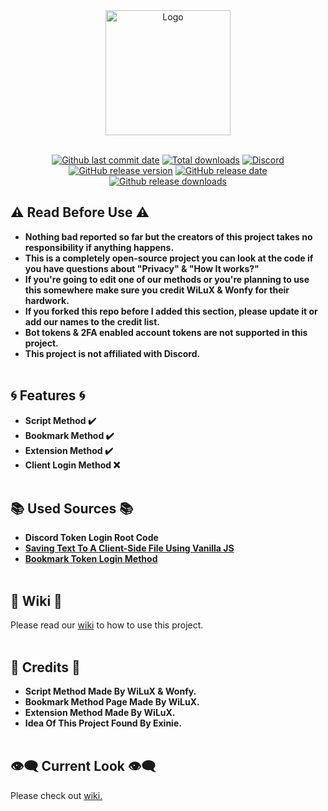 <div align="center">
<img src="https://raw.githubusercontent.com/WiLuX-Source/Discord-Token-Login/master/Resources/New_LogoNB.png" height="200em" alt="Logo">
<br></br>

[![Github last commit date](https://img.shields.io/github/last-commit/WiLuX-Source/Discord-Token-Login.svg?label=Updated&logo=github&cacheSeconds=600)](https://github.com/WiLuX-Source/Discord-Token-Login/commits)
[![Total downloads](https://img.shields.io/github/downloads/WiLuX-Source/Discord-Token-Login/total.svg?label=Downloads&logo=github&cacheSeconds=600)](https://github.com/WiLuX-Source/Discord-Token-Login/releases)
[![Discord](https://img.shields.io/discord/852591290872233984.svg?color=7289da&label=Discord&logo=discord&logoColor=white&cacheSeconds=3600)](https://discord.gg/BvT98xY2rr)
[![GitHub release version](https://img.shields.io/github/v/release/WiLuX-Source/Discord-Token-Login.svg?label=Version&logo=github&cacheSeconds=600)](https://github.com/WiLuX-Source/Discord-Token-Login/releases)
[![GitHub release date](https://img.shields.io/github/release-date-pre/WiLuX-Source/Discord-Token-Login.svg?label=Released&logo=github&cacheSeconds=600)](https://github.com/WiLuX-Source/Discord-Token-Login/releases)
[![Github release downloads](https://img.shields.io/github/downloads-pre/WiLuX-Source/Discord-Token-Login/latest/total.svg?label=Last+Downloads&logo=github&cacheSeconds=600)](https://github.com/WiLuX-Source/Discord-Token-Login/releases)
</div>

## ⚠️ Read Before Use ⚠️
- **Nothing bad reported so far but the creators of this project takes no responsibility if anything happens.**
- **This is a completely open-source project you can look at the code if you have questions about "Privacy" & "How It works?"**
- **If you're going to edit one of our methods or you're planning to use this somewhere make sure you credit WiLuX & Wonfy for their hardwork.**
- **If you forked this repo before I added this section, please update it or add our names to the credit list.**
- **Bot tokens & 2FA enabled account tokens are not supported in this project.**
- **This project is not affiliated with Discord.**
<br></br>

## 🌀 Features 🌀
- **Script Method ✔️**
- **Bookmark Method ✔️**
- **Extension Method ✔️**
- **Client Login Method ❌**
<br></br>

## 📚 Used Sources 📚
- **Discord Token Login Root Code**
- **[Saving Text To A Client-Side File Using Vanilla JS](https://robkendal.co.uk/blog/2020-04-17-saving-text-to-client-side-file-using-vanilla-js)**
- **[Bookmark Token Login Method](https://github.com/Kappador/Token-Bookmark-Login)**
<br></br>

## 📜 Wiki 📜
Please read our [wiki](https://github.com/WiLuX-Source/Discord-Token-Login/wiki) to how to use this project.
<br></br>

## 📄 Credits 📄
- **Script Method Made By WiLuX & Wonfy.**
- **Bookmark Method Page Made By WiLuX.**
- **Extension Method Made By WiLuX.**
- **Idea Of This Project Found By Exinie.**
<br></br>

## 👁️‍🗨️ Current Look 👁️‍🗨️
Please check out [wiki.](https://github.com/WiLuX-Source/Discord-Token-Login/wiki)
